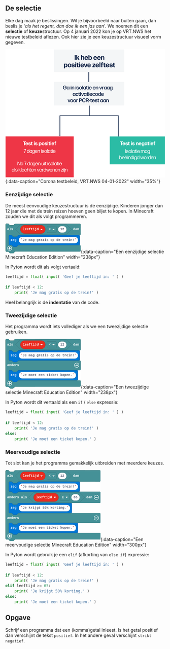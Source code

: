 ## De selectie
Elke dag maak je beslissingen. Wil je bijvoorbeeld naar buiten gaan, dan beslis je '*als het regent, dan doe ik een jas aan*'. We noemen dit een **selectie** of **keuze**structuur. Op 4 januari 2022 kon je op VRT.NWS het nieuwe testbeleid aflezen. Ook hier zie je een keuzestructuur visueel vorm gegeven.

![corona testbeleid](media/testbeleid_04-01-2022.png "corona testbeleid"){:data-caption="Corona testbeleid, VRT.NWS 04-01-2022" width="35%"}

### Eenzijdige selectie
De meest eenvoudige keuzestructuur is de eenzijdige. Kinderen jonger dan 12 jaar die met de trein reizen hoeven geen biljet te kopen. In Minecraft zouden we dit als volgt programmeren.

![minecraft eenzijdige keuze](media/enkelvoudige_keuze.png "minecraft eenzijdige keuze"){:data-caption="Een eenzijdige selectie Minecraft Education Edition" width="238px"}

In Pyton wordt dit als volgt vertaald:
```python
leeftijd = float( input( 'Geef je leeftijd in: ' ) )

if leeftijd < 12:
    print( 'Je mag gratis op de trein!' )
```
Heel belangrijk is de **indentatie** van de code.

### Tweezijdige selectie
Het programma wordt iets vollediger als we een tweezijdige selectie gebruiken.

![minecraft tweezijdige keuze](media/tweezijdige_keuze.png "minecraft tweezijdige keuze"){:data-caption="Een tweezijdige selectie Minecraft Education Edition" width="238px"}

In Pyton wordt dit vertaald als een `if` / `else` expressie:
```python
leeftijd = float( input( 'Geef je leeftijd in: ' ) )

if leeftijd < 12:
    print( 'Je mag gratis op de trein!' )
else: 
    print( 'Je moet een ticket kopen.' )
```

### Meervoudige selectie
Tot slot kan je het programma gemakkelijk uitbreiden met meerdere keuzes.

![minecraft meervoudige keuze](media/meervoudige_keuze.png "minecraft meervoudige keuze"){:data-caption="Een meervoudige selectie Minecraft Education Edition" width="300px"}

In Pyton wordt gebruik je een `elif` (afkorting van `else if`) expressie:
```python
leeftijd = float( input( 'Geef je leeftijd in: ' ) )

if leeftijd < 12:
    print( 'Je mag gratis op de trein!' )
elif leeftijd >= 65:
    print( 'Je krijgt 50% korting.' )
else: 
    print( 'Je moet een ticket kopen.' )
```

## Opgave
Schrijf een programma dat een (komma)getal inleest. Is het getal positief dan verschijnt de tekst `positief`. In het andere geval verschijnt `strikt negatief`.